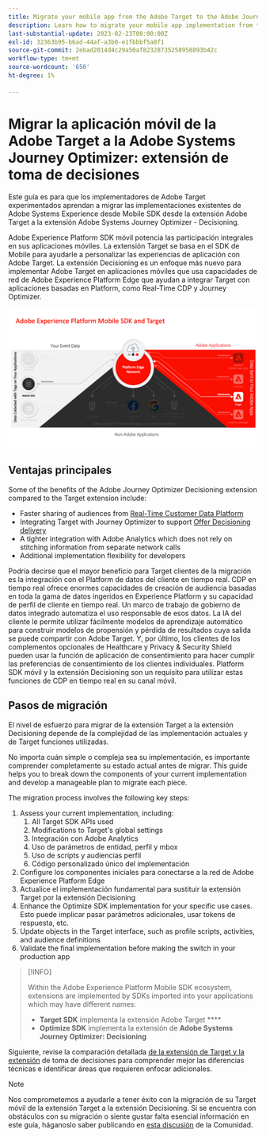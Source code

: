 ```yaml
---
title: Migrate your mobile app from the Adobe Target to the Adobe Journey Optimizer - Decisioning extension
description: Learn how to migrate your mobile app implementation from the Adobe Target to the Adobe Journey Optimizer - Decisioning extension
last-substantial-update: 2023-02-23T00:00:00Z
exl-id: 32363b95-b6ad-44af-a3b0-e1fbbbf5a8f1
source-git-commit: 2ebad2014d4c29a50af82328735258958893b42c
workflow-type: tm+mt
source-wordcount: '650'
ht-degree: 1%

---
```


# Migrar la aplicación móvil de la Adobe Target a la Adobe Systems Journey Optimizer: extensión de toma de decisiones

Este guía es para que los implementadores de Adobe Target experimentados aprendan a migrar las implementaciones existentes de Adobe Systems Experience desde Mobile SDK desde la extensión Adobe Target a la extensión Adobe Systems Journey Optimizer - Decisioning.

Adobe Experience Platform SDK móvil potencia las participación integrales en sus aplicaciones móviles. La extensión Target se basa en el SDK de Mobile para ayudarle a personalizar las experiencias de aplicación con Adobe Target. La extensión Decisioning es un enfoque más nuevo para implementar Adobe Target en aplicaciones móviles que usa capacidades de red de Adobe Experience Platform Edge que ayudan a integrar Target con aplicaciones basadas en Platform, como Real-Time CDP y Journey Optimizer.

![Diagrama que muestra el SDK móvil conectándose a Target a través de la red perimetral con la extensión Decisioning](assets/datacollection.png)

## Ventajas principales

Some of the benefits of the Adobe Journey Optimizer Decisioning extension compared to the Target extension include:

* Faster sharing of audiences from [Real-Time Customer Data Platform](https://experienceleague.adobe.com/en/docs/platform-learn/tutorials/experience-cloud/next-hit-personalization)
* Integrating Target with Journey Optimizer to support [Offer Decisioning delivery](https://experienceleague.adobe.com/en/docs/target/using/integrate/ajo/offer-decision)
* A tighter integration with Adobe Analytics which does not rely on stitching information from separate network calls
* Additional implementation flexibility for developers

Podría decirse que el mayor beneficio para Target clientes de la migración es la integración con el Platform de datos del cliente en tiempo real. CDP en tiempo real ofrece enormes capacidades de creación de audiencia basadas en toda la gama de datos ingeridos en Experience Platform y su capacidad de perfil de cliente en tiempo real. Un marco de trabajo de gobierno de datos integrado automatiza el uso responsable de esos datos. La IA del cliente le permite utilizar fácilmente modelos de aprendizaje automático para construir modelos de propensión y pérdida de resultados cuya salida se puede compartir con Adobe Target. Y, por último, los clientes de los complementos opcionales de Healthcare y Privacy &amp; Security Shield pueden usar la función de aplicación de consentimiento para hacer cumplir las preferencias de consentimiento de los clientes individuales. Platform SDK móvil y la extensión Decisioning son un requisito para utilizar estas funciones de CDP en tiempo real en su canal móvil.

## Pasos de migración

El nivel de esfuerzo para migrar de la extensión Target a la extensión Decisioning depende de la complejidad de las implementación actuales y de Target funciones utilizadas.

No importa cuán simple o compleja sea su implementación, es importante comprender completamente su estado actual antes de migrar. This guide helps you to break down the components of your current implementation and develop a manageable plan to migrate each piece.

The migration process involves the following key steps:

1. Assess your current implementation, including:
   1. All Target SDK APIs used
   1. Modifications to Target&#39;s global settings
   1. Integración con Adobe Analytics
   1. Uso de parámetros de entidad, perfil y mbox
   1. Uso de scripts y audiencias perfil
   1. Código personalizado único del implementación
1. Configure los componentes iniciales para conectarse a la red de Adobe Experience Platform Edge
1. Actualice el implementación fundamental para sustituir la extensión Target por la extensión Decisioning
1. Enhance the Optimize SDK implementation for your specific use cases. Esto puede implicar pasar parámetros adicionales, usar tokens de respuesta, etc.
1. Update objects in the Target interface, such as profile scripts, activities, and audience definitions
1. Validate the final implementation before making the switch in your production app


>[!INFO]
>
>Within the Adobe Experience Platform Mobile SDK ecosystem, extensions are implemented by SDKs imported into your applications which may have different names:
>
> * **Target SDK** implementa la extensión Adobe Target ****
> * **Optimize SDK** implementa la extensión de **Adobe Systems Journey Optimizer: Decisioning**

Siguiente, revise la comparación detallada [de la extensión de Target y la extensión](comparison.md) de toma de decisiones para comprender mejor las diferencias técnicas e identificar áreas que requieren enfocar adicionales.

>[!NOTE]
>
>Nos comprometemos a ayudarle a tener éxito con la migración de su Target móvil de la extensión Target a la extensión Decisioning. Si se encuentra con obstáculos con su migración o siente gustar falta esencial información en este guía, háganoslo saber publicando en [esta discusión](https://experienceleaguecommunities.adobe.com/t5/adobe-experience-platform-data/tutorial-discussion-migrate-adobe-target-to-mobile-sdk-on-edge/m-p/747484#M625) de la Comunidad.
